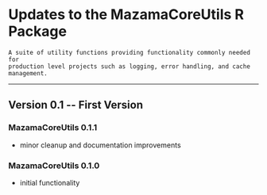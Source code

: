 # Updates to the MazamaCoreUtils R Package

```
A suite of utility functions providing functionality commonly needed for 
production level projects such as logging, error handling, and cache management.
```

----

## Version 0.1 -- First Version

### MazamaCoreUtils 0.1.1

 * minor cleanup and documentation improvements
 
### MazamaCoreUtils 0.1.0

 * initial functionality
